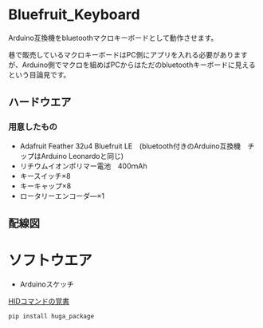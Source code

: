 # Bluefruit_Keyboard
Arduino互換機をbluetoothマクロキーボードとして動作させます。

巷で販売しているマクロキーボードはPC側にアプリを入れる必要がありますが、Arduino側でマクロを組めばPCからはただのbluetoothキーボードに見えるという目論見です。

## ハードウエア

### 用意したもの
* Adafruit Feather 32u4 Bluefruit LE　(bluetooth付きのArduino互換機　チップはArduino Leonardoと同じ)
* リチウムイオンポリマー電池　400ｍAh
* キースイッチ×8
* キーキャップ×8
* ロータリーエンコーダ―×1

## 配線図



# ソフトウエア

* Arduinoスケッチ

[HIDコマンドの覚書](https://github.com/asabanaoyuki/Bluefruit_Keyboard/blob/main/HID_memo.md)


```bash
pip install huga_package
```
